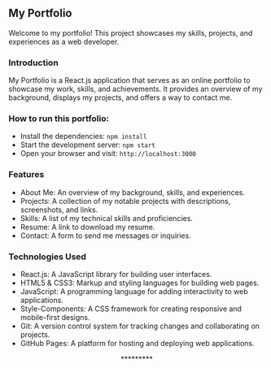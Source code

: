 



## My Portfolio

Welcome to my portfolio! This project showcases my skills, projects, and experiences as a web developer.


### Introduction

My Portfolio is a React.js application that serves as an online portfolio to showcase my work, skills, and achievements. It provides an overview of my background, displays my projects, and offers a way to contact me.

<!--
### Screenshots

<p align="center" ><img  src = "screenshots/001.png?raw=true" width = 1000px></p>
<p align="center" ><img  src = "screenshots/002.png?raw=true" width = 1000px></p>
<p align="center" ><img  src = "screenshots/003.png?raw=true" width = 1000px></p>
<p align="center" ><img  src = "screenshots/004.png?raw=true" width = 1000px></p>
<p align="center" ><img  src = "screenshots/005.png?raw=true" width = 1000px></p>
<p align="center" ><img  src = "screenshots/006.png?raw=true" width = 1000px></p>
<p align="center" ><img  src = "screenshots/007.png?raw=true" width = 1000px></p>
-->


### How to run this portfolio:

- Install the dependencies: `npm install`
- Start the development server: `npm start`
- Open your browser and visit: `http://localhost:3000`


### Features
- About Me: An overview of my background, skills, and experiences.
- Projects: A collection of my notable projects with descriptions, screenshots, and links.
- Skills: A list of my technical skills and proficiencies.
- Resume: A link to download my resume.
- Contact: A form to send me messages or inquiries.

### Technologies Used
- React.js: A JavaScript library for building user interfaces.
- HTML5 & CSS3: Markup and styling languages for building web pages.
- JavaScript: A programming language for adding interactivity to web applications.
- Style-Components: A CSS framework for creating responsive and mobile-first designs.
- Git: A version control system for tracking changes and collaborating on projects.
- GitHub Pages: A platform for hosting and deploying web applications.

<p align="center">*********</p>
